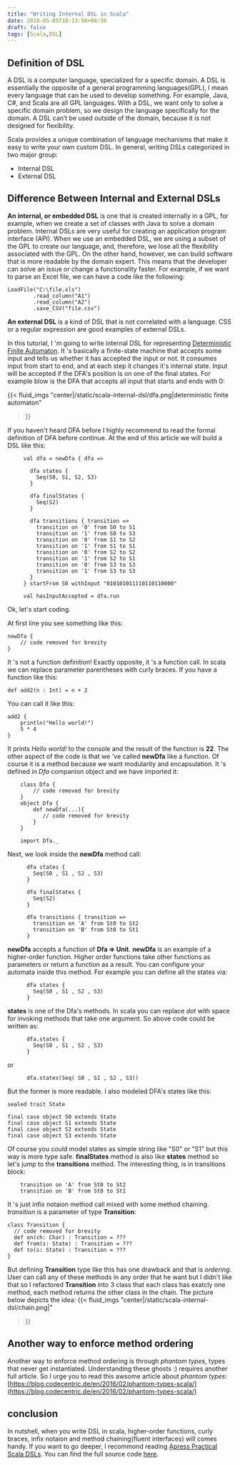 ```yaml
---
title: "Writing Internal DSL in Scala"
date: 2018-05-05T18:13:50+04:30
draft: false
tags: [Scala,DSL]
---
```

## Definition of DSL
A DSL is a computer language, specialized for a specific domain. A DSL is
essentially the opposite of a general programming languages(GPL), I mean every language that can
be used to develop something. For example, Java, C#, and Scala are all GPL
languages. With a DSL, we want only to solve a specific domain problem,
so we design the language specifically for the domain. A DSL can’t be used
outside of the domain, because it is not designed for flexibility.

Scala provides a unique combination of language mechanisms that make it easy to write your
own custom DSL. In general, writing DSLs categorized in two major group: 

* Internal DSL
* External DSL

## Difference Between Internal and External DSLs
**An internal, or embedded DSL** is one that is created internally in a GPL,
for example, when we create a set of classes with Java to solve a domain
problem. Internal DSLs are very useful for creating an application program
interface (API).
When we use an embedded DSL, we are using a subset of the GPL to
create our language, and, therefore, we lose all the flexibility associated
with the GPL. On the other hand, however, we can build software that is
more readable by the domain expert. This means that the developer can
solve an issue or change a functionality faster. For example, if we want to
parse an Excel file, we can have a code like the following:
```
LoadFile("C:\file.xls")
        .read_column("A1")
        .read_column("A2")
        .save_CSV("file.csv")
```
**An external DSL** is a kind of DSL that is not correlated with a language.
CSS or a regular expression are good examples of external DSLs.

In this tutorial, I 'm going to write internal DSL for representing [Deterministic Finite Automaton](https://en.wikipedia.org/wiki/Deterministic_finite_automaton). It 's
basically a finite-state machine that accepts some input and tells us whether it has accepted the input or not.
It consumes input from start to end, and at each step it changes it's internal state. Input will be
accepted if the DFA's position is on one of the final states. For example blow is the DFA that accepts all
input that starts and ends with 0:

{{< fluid_imgs
        "center|/static/scala-internal-dsl/dfa.png|deterministic finite automaton"
>}}

If you haven't heard DFA before I highly recommend to read the
formal definition of DFA before continue. At the end of this article
we will build a DSL like this:
```
     val dfa = newDfa { dfa =>

       dfa states {
         Seq(S0, S1, S2, S3)
       }

       dfa finalStates {
         Seq(S2)
       }

       dfa transitions { transition =>
         transition on '0' from S0 to S1
         transition on '1' from S0 to S3
         transition on '0' from S1 to S2
         transition on '1' from S1 to S1
         transition on '0' from S2 to S2
         transition on '1' from S2 to S1
         transition on '0' from S3 to S3
         transition on '1' from S3 to S3
       }
     } startFrom S0 withInput "010101011110110110000"

     val hasInputAccepted = dfa.run
```
Ok, let's start coding.

At first line you see something like this:
```
newDfa {
    // code removed for brevity
}
```
It 's not a function definition! Exactly opposite, it 's a function call.
In scala we can replace parameter parentheses with curly braces. If you have
a function like this:
```
def add2(n : Int) = n + 2
```
You can call it like this:
```
add2 {
    println("Hello world!")
    5 * 4
}
```
It prints *Hello world!* to the console and the result of the function is **22**.
The other aspect of the code is that we 've called **newDfa** like a function.
Of course it is a method because we want modularity and encapsulation. It 's
defined in *Dfa* companion object and we have imported it:
```
    class Dfa {
        // code removed for brevity
    }
    object Dfa {
        def newDfa(...){
           // code removed for brevity
        }
    }

    import Dfa._
```
Next, we look inside the **newDfa** method call:
```
      dfa states {
        Seq(S0 , S1 , S2 , S3)
      }

      dfa finalStates {
        Seq(S2)
      }

      dfa transitions { transition =>
        transition on 'A' from St0 to St2
        transition on 'B' from St0 to St1
      }
```
**newDfa** accepts a function of **Dfa => Unit**. **newDfa** is an example of a higher-order
 function. Higher order functions take other functions as parameters or return a function as a
 result. You can configure your automata inside this method. For
example you can define all the states via:
```
      dfa states {
        Seq(S0 , S1 , S2 , S3)
      }
```
**states** is one of the Dfa's methods. In scala you can replace *dot* with space for
invoking methods that take one argument. So above code could be
written as:
```
      dfa.states {
        Seq(S0 , S1 , S2 , S3)
      }
```
or
```
      dfa.states(Seq( S0 , S1 , S2 , S3))
```
But the former is more readable. I also modeled DFA's states like this:
```
sealed trait State

final case object S0 extends State
final case object S1 extends State
final case object S2 extends State
final case object S3 extends State
```
Of course you could model states as simple string like "S0" or "S1" but
this way is more type safe.
**finalStates** method is also like **states** method so let's jump to the
**transitions** method. The interesting thing, is in transitions block:
```
    transition on 'A' from St0 to St2
    transition on 'B' from St0 to St1
```
It 's just infix notaion method call mixed with some method chaining.
*transition* is a parameter of type **Transition**:
```
class Transition {
  // code removed for brevity
  def on(ch: Char) : Transition = ???
  def from(s: State) : Transition = ???
  def to(s: State) : Transition = ???
}
```
But defining **Transition** type like this has one drawback
and that is *ordering*. User can call any of these methods in any order that
he want but I didn't like that so I refactored **Transition** into 3 class that
each class has exatcly one method, each method returns
the other class in the chain. The picture below depicts the idea:
{{< fluid_imgs
        "center|/static/scala-internal-dsl/chain.png|"
>}}

## Another way to enforce method ordering
Another way to enforce method ordering is through *phantom types*, types that
never get instantiated. Understanding these ghosts :) requires another
full article. So I urge you to read this awsome article about *phantom types*:
[https://blog.codecentric.de/en/2016/02/phantom-types-scala/](https://blog.codecentric.de/en/2016/02/phantom-types-scala/)

## conclusion
In nutshell, when you write DSL in scala, higher-order functions,
curly braces, infix notaion and method chaining(fluent interfaces)
will comes handy. If you want to go deeper, I recommond reading
[Apress Practical Scala DSLs](https://www.apress.com/gp/book/9781484230350#otherversion=9781484230367).
You can find the full source code [here](https://gist.github.com/mostafa-asg/c0cc23d50341713501bf71d745c9d5ee).

